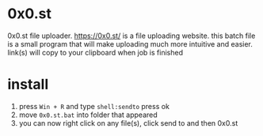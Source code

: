 # 0x0.st
0x0.st file uploader. https://0x0.st/ is a file uploading website. this batch file is a small program that will make uploading much more intuitive and easier. link(s) will copy to your clipboard when job is finished 
# install
1. press ``Win + R`` and type ``shell:sendto`` press ok
2. move ``0x0.st.bat`` into folder that appeared
3. you can now right click on any file(s), click send to and then 0x0.st
